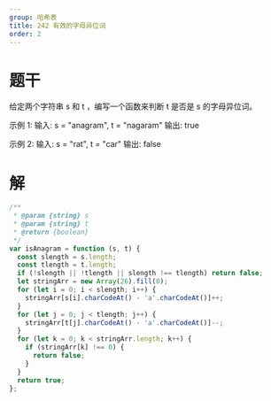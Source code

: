```yaml
---
group: 哈希表
title: 242 有效的字母异位词
order: 2
---
```


# 题干

给定两个字符串 s 和 t ，编写一个函数来判断 t 是否是 s 的字母异位词。

示例 1: 输入: s = "anagram", t = "nagaram" 输出: true

示例 2: 输入: s = "rat", t = "car" 输出: false

# 解

```js
/**
 * @param {string} s
 * @param {string} t
 * @return {boolean}
 */
var isAnagram = function (s, t) {
  const slength = s.length;
  const tlength = t.length;
  if (!slength || !tlength || slength !== tlength) return false;
  let stringArr = new Array(26).fill(0);
  for (let i = 0; i < slength; i++) {
    stringArr[s[i].charCodeAt() - 'a'.charCodeAt()]++;
  }
  for (let j = 0; j < tlength; j++) {
    stringArr[t[j].charCodeAt() - 'a'.charCodeAt()]--;
  }
  for (let k = 0; k < stringArr.length; k++) {
    if (stringArr[k] !== 0) {
      return false;
    }
  }
  return true;
};
```
